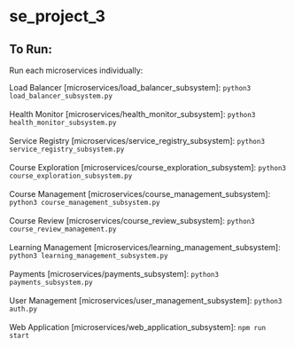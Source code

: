 # se_project_3

## To Run:
Run each microservices individually:<br>

Load Balancer [microservices/load_balancer_subsystem]: ```python3 load_balancer_subsystem.py``` <br><br>
Health Monitor [microservices/health_monitor_subsystem]: ```python3 health_monitor_subsystem.py``` <br><br>
Service Registry [microservices/service_registry_subsystem]: ```python3 service_registry_subsystem.py``` <br><br>
Course Exploration [microservices/course_exploration_subsystem]: ```python3 course_exploration_subsystem.py``` <br><br>
Course Management [microservices/course_management_subsystem]: ```python3 course_management_subsystem.py```<br><br>
Course Review [microservices/course_review_subsystem]: ```python3 course_review_management.py```<br><br>
Learning Management [microservices/learning_management_subsystem]: ```python3 learning_management_subsystem.py```<br><br>
Payments [microservices/payments_subsystem]: ```python3 payments_subsystem.py```<br><br>
User Management [microservices/user_management_subsystem]: ```python3 auth.py```<br><br>
Web Application [microservices/web_application_subsystem]: ```npm run start```<br><br>
